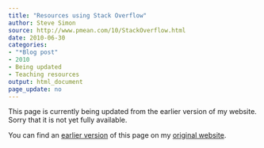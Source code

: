 ```yaml
---
title: "Resources using Stack Overflow"
author: Steve Simon
source: http://www.pmean.com/10/StackOverflow.html
date: 2010-06-30
categories:
- "*Blog post"
- 2010
- Being updated
- Teaching resources
output: html_document
page_update: no
---
```


This page is currently being updated from the earlier version of my website. Sorry that it is not yet fully available.

<!---More--->

You can find an [earlier version][sim1] of this page on my [original website][sim2].

[sim1]: http://www.pmean.com/10/StackOverflow.html
[sim2]: http://www.pmean.com/original_site.html
